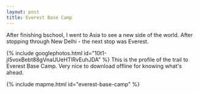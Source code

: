 ```yaml
---
layout: post
title: Everest Base Camp
---
```


After finishing bschool, I went to Asia to see a new side of the world. After stopping through New Delhi - the next stop was Everest.

<script iframe-height="800" iframe-width="100%" iframe-src="https://story.mapme.com/everest-base-camp" src="https://hosting.mapme.com/story-embed.js"></script>

{% include googlephotos.html id="10t1-jI5voxBebt88gVnaUUeHTlRvEuhJDA" %}
This is the profile of the trail to Everest Base Camp. Very nice to download offline for knowing what's ahead.

{% include mapme.html id="everest-base-camp" %}
